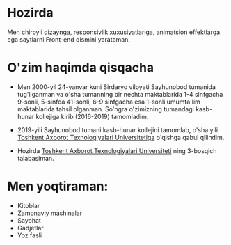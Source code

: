 
# Hozirda

Men chiroyli dizaynga, responsivlik xuxusiyatlariga, animatsion effektlarga ega saytlarni Front-end qismini yarataman. 

# O'zim haqimda qisqacha

- Men 2000-yil 24-yanvar kuni Sirdaryo viloyati Sayhunobod tumanida tug'ilganman va o'sha tumanning bir nechta maktablarida 1-4 sinfgacha 9-sonli, 5-sinfda 41-sonli, 6-9 sinfgacha esa 1-sonli umumta'lim maktablarida tahsil olganman. So'ngra o'zimizning tumandagi kasb-hunar kollejiga kirib (2016-2019) tamomladim.

- 2019-yili Sayhunobod tumani kasb-hunar kollejini tamomlab, o'sha yili [Toshkent Axborot Texnologiyalari Universitetiga](https://tuit.uz/) o'qishga qabul qilindim.

- Hozirda [Toshkent Axborot Texnologiyalari Universiteti](https://tuit.uz/) ning 3-bosqich talabasiman.

# Men yoqtiraman:

- Kitoblar
- Zamonaviy mashinalar
- Sayohat
- Gadjetlar
- Yoz fasli

